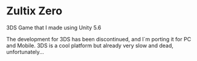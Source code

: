 # Zultix Zero
 3DS Game that I made using Unity 5.6

 The development for 3DS has been discontinued, and I`m porting it for PC and Mobile. 3DS is a cool platform but already very slow and dead, unfortunately...
